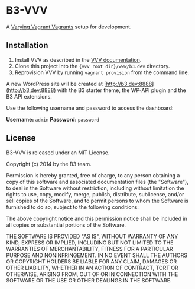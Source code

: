 # B3-VVV

A [Varying Vagrant Vagrants](https://github.com/Varying-Vagrant-Vagrants/VVV) setup for development.

## Installation

1. Install VVV as described in the [VVV documentation](https://github.com/Varying-Vagrant-Vagrants/VVV).
2. Clone this project into the `{vvv root dir}/www/b3.dev` directory.
3. Reprovision VVV by running `vagrant provision` from the command line.

A new WordPress site will be created at [http://b3.dev:8888](http://b3.dev:8888) with the B3 starter theme, the WP-API plugin and the B3 API extensions.

Use the following username and password to access the dashboard:

**Username:** `admin`
**Password:** `password`

## License

B3-VVV is released under an MIT License.

Copyright (c) 2014 by the B3 team.

Permission is hereby granted, free of charge, to any person obtaining a copy
of this software and associated documentation files (the "Software"), to deal
in the Software without restriction, including without limitation the rights
to use, copy, modify, merge, publish, distribute, sublicense, and/or sell
copies of the Software, and to permit persons to whom the Software is
furnished to do so, subject to the following conditions:

The above copyright notice and this permission notice shall be included in
all copies or substantial portions of the Software.

THE SOFTWARE IS PROVIDED "AS IS", WITHOUT WARRANTY OF ANY KIND, EXPRESS OR
IMPLIED, INCLUDING BUT NOT LIMITED TO THE WARRANTIES OF MERCHANTABILITY,
FITNESS FOR A PARTICULAR PURPOSE AND NONINFRINGEMENT. IN NO EVENT SHALL THE
AUTHORS OR COPYRIGHT HOLDERS BE LIABLE FOR ANY CLAIM, DAMAGES OR OTHER
LIABILITY, WHETHER IN AN ACTION OF CONTRACT, TORT OR OTHERWISE, ARISING FROM,
OUT OF OR IN CONNECTION WITH THE SOFTWARE OR THE USE OR OTHER DEALINGS IN
THE SOFTWARE.